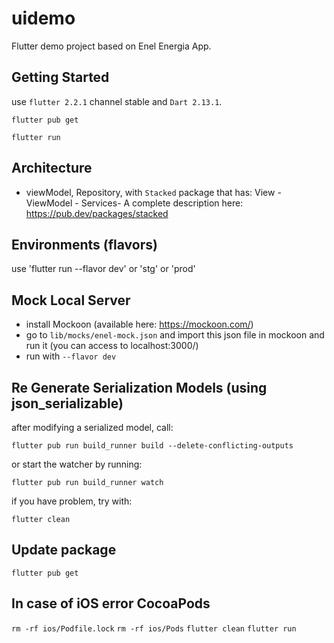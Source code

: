 # uidemo

Flutter demo project based on Enel Energia App.

## Getting Started

use `flutter 2.2.1` channel stable and `Dart 2.13.1`.

`flutter pub get`

`flutter run`

## Architecture

- viewModel, Repository, with `Stacked` package that has: View - ViewModel - Services-
  A complete description here: https://pub.dev/packages/stacked

## Environments (flavors)

use 'flutter run --flavor dev' or 'stg' or 'prod'

## Mock Local Server

- install Mockoon (available here: https://mockoon.com/)
- go to `lib/mocks/enel-mock.json` and import this json file in mockoon and run it (you can access to localhost:3000/)
- run with `--flavor dev`

## Re Generate Serialization Models (using json_serializable)

after modifying a serialized model, call:

`flutter pub run build_runner build --delete-conflicting-outputs`

or start the watcher by running:

`flutter pub run build_runner watch`

if you have problem, try with:

`flutter clean`

## Update package

`flutter pub get`

## In case of iOS error CocoaPods

`rm -rf ios/Podfile.lock`
`rm -rf ios/Pods`
`flutter clean`
`flutter run`

